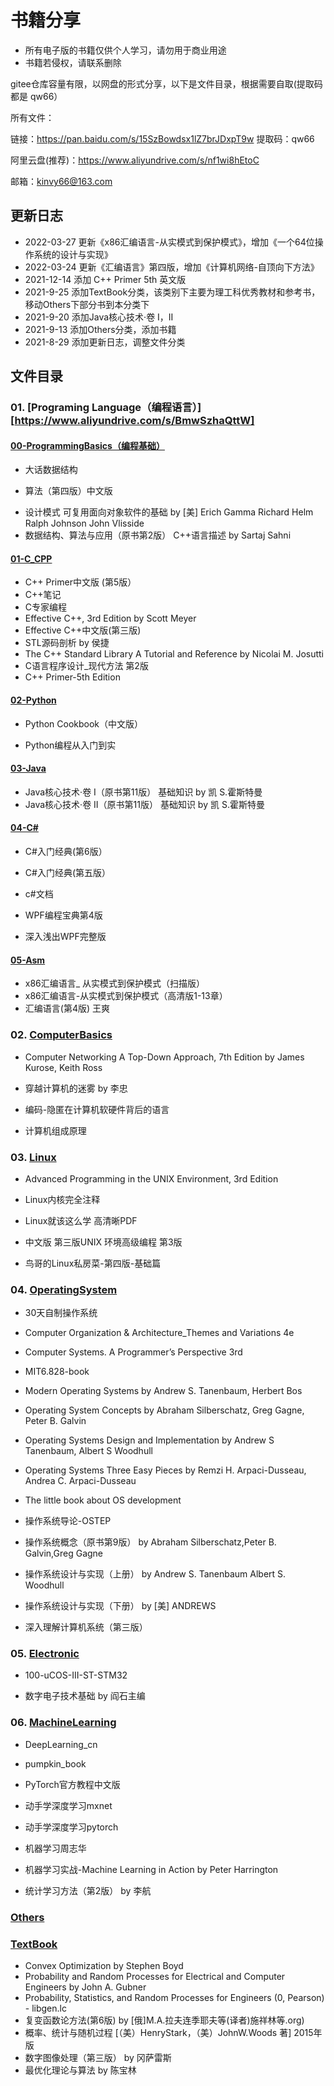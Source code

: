 # 书籍分享



* 所有电子版的书籍仅供个人学习，请勿用于商业用途
* 书籍若侵权，请联系删除



gitee仓库容量有限，以网盘的形式分享，以下是文件目录，根据需要自取(提取码都是 qw66）

所有文件：

链接：https://pan.baidu.com/s/15SzBowdsx1lZ7brJDxpT9w 
提取码：qw66

阿里云盘(推荐)：https://www.aliyundrive.com/s/nf1wi8hEtoC

邮箱：kinvy66@163.com



## 更新日志

* 2022-03-27 更新《x86汇编语言-从实模式到保护模式》，增加《一个64位操作系统的设计与实现》
* 2022-03-24 更新《汇编语言》第四版，增加《计算机网络-自顶向下方法》
* 2021-12-14 添加 C++ Primer 5th 英文版
* 2021-9-25 添加TextBook分类，该类别下主要为理工科优秀教材和参考书，移动Others下部分书到本分类下
* 2021-9-20 添加Java核心技术·卷 I，II
* 2021-9-13 添加Others分类，添加书籍
* 2021-8-29 添加更新日志，调整文件分类



## 文件目录

### 01. [Programing Language（编程语言）][https://www.aliyundrive.com/s/BmwSzhaQttW]

#### [00-ProgrammingBasics（编程基础）](https://www.aliyundrive.com/s/UHEqPXngbSg)

- 大话数据结构

* 算法（第四版）中文版

- 设计模式 可复用面向对象软件的基础 by [美] Erich Gamma Richard Helm Ralph Johnson John Vlisside
- 数据结构、算法与应用（原书第2版） C++语言描述 by Sartaj Sahni

#### [01-C_CPP](https://www.aliyundrive.com/s/6nfTTXLEFYY)

- C++ Primer中文版 (第5版）
- C++笔记
- C专家编程
- Effective C++, 3rd Edition by Scott Meyer
- Effective C++中文版(第三版)
- STL源码剖析 by 侯捷
- The C++ Standard Library A Tutorial and Reference by Nicolai M. Josutti
- C语言程序设计_现代方法 第2版
- C++ Primer-5th Edition

#### [02-Python](https://www.aliyundrive.com/s/1pd3BoYXV45)

- Python Cookbook（中文版）

- Python编程从入门到实

#### [03-Java](https://www.aliyundrive.com/s/jAh9xz7Ugy9)

- Java核心技术·卷 I（原书第11版） 基础知识 by 凯 S.霍斯特曼
- Java核心技术·卷 II（原书第11版） 基础知识 by 凯 S.霍斯特曼

#### [04-C#](https://www.aliyundrive.com/s/U1ai5qnSFr7)

- C#入门经典(第6版）

- C#入门经典(第五版）

- c#文档

- WPF编程宝典第4版

- 深入浅出WPF完整版

#### [05-Asm](https://www.aliyundrive.com/s/wKXNPsuVuck)

- x86汇编语言_ 从实模式到保护模式（扫描版）
- x86汇编语言-从实模式到保护模式（高清版1-13章）
- 汇编语言(第4版) 王爽



### 02. [ComputerBasics](https://www.aliyundrive.com/s/TQw5wuLKvte)

- Computer Networking A Top-Down Approach, 7th Edition by James Kurose, Keith Ross 

- 穿越计算机的迷雾 by 李忠

- 编码-隐匿在计算机软硬件背后的语言

- 计算机组成原理

### 03. [Linux](https://www.aliyundrive.com/s/XUD7nbtApnt)

- Advanced Programming in the UNIX Environment, 3rd Edition

- Linux内核完全注释

- Linux就该这么学 高清晰PDF

- 中文版 第三版UNIX 环境高级编程 第3版

- 鸟哥的Linux私房菜-第四版-基础篇

### 04. [OperatingSystem](https://www.aliyundrive.com/s/Nm8tsx9JMSq)

- 30天自制操作系统

- Computer Organization & Architecture_Themes and Variations 4e

- Computer Systems. A Programmer’s Perspective 3rd

- MIT6.828-book

- Modern Operating Systems by Andrew S. Tanenbaum, Herbert Bos

- Operating System Concepts by Abraham Silberschatz, Greg Gagne, Peter B. Galvin

- Operating Systems Design and Implementation by Andrew S Tanenbaum, Albert S Woodhull

- Operating Systems Three Easy Pieces by Remzi H. Arpaci-Dusseau, Andrea C. Arpaci-Dusseau

- The little book about OS development

- 操作系统导论-OSTEP

- 操作系统概念（原书第9版） by Abraham Silberschatz,Peter B. Galvin,Greg Gagne

- 操作系统设计与实现（上册） by Andrew S. Tanenbaum Albert S. Woodhull

- 操作系统设计与实现（下册） by [美] ANDREWS

- 深入理解计算机系统（第三版）

### 05. [Electronic](https://www.aliyundrive.com/s/JKYWHsD4vyy)

- 100-uCOS-III-ST-STM32

- 数字电子技术基础 by 阎石主编

### 06. [MachineLearning](https://www.aliyundrive.com/s/tfzGh3KsVKh)

- DeepLearning_cn

- pumpkin_book

- PyTorch官方教程中文版

- 动手学深度学习mxnet

- 动手学深度学习pytorch

- 机器学习周志华

- 机器学习实战-Machine Learning in Action by Peter Harrington

- 统计学习方法（第2版） by 李航



### [Others](https://www.aliyundrive.com/s/reP1Ru9cxSn)





### [TextBook](https://www.aliyundrive.com/s/XHbTcDhWiS7) 

* Convex Optimization by Stephen Boyd
* Probability and Random Processes for Electrical and Computer Engineers by John A. Gubner
* Probability, Statistics, and Random Processes for Engineers (0, Pearson) - libgen.lc
* 复变函数论方法(第6版) by [俄]M.A.拉夫连季耶夫等(译者)施祥林等.org)
* 概率、统计与随机过程 [（美）HenryStark，（美）JohnW.Woods 著] 2015年版
* 数字图像处理（第三版） by 冈萨雷斯
* 最优化理论与算法 by 陈宝林






